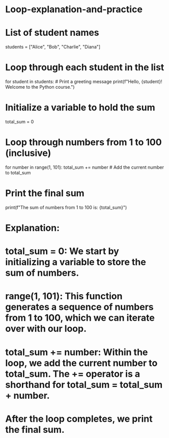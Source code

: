 # Loop-explanation-and-practice

# List of student names
students = ["Alice", "Bob", "Charlie", "Diana"]

# Loop through each student in the list
for student in students:
    # Print a greeting message
    print(f"Hello, {student}! Welcome to the Python course.")

# Initialize a variable to hold the sum
total_sum = 0

# Loop through numbers from 1 to 100 (inclusive)
for number in range(1, 101):
    total_sum += number  # Add the current number to total_sum

# Print the final sum
print(f"The sum of numbers from 1 to 100 is: {total_sum}")

# Explanation:
# total_sum = 0: We start by initializing a variable to store the sum of numbers.
# range(1, 101): This function generates a sequence of numbers from 1 to 100, which we can iterate over with our loop.
# total_sum += number: Within the loop, we add the current number to total_sum. The += operator is a shorthand for total_sum = total_sum + number.
# After the loop completes, we print the final sum.
